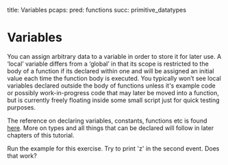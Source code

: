 title: Variables
pcaps:
pred: functions
succ: primitive_datatypes 

Variables
===========

You can assign arbitrary data to a variable in order to store it for later use.
A ‘local’ variable differs from a ‘global’ in that its 
scope is restricted to the body of a function 
if its declared within one and will be assigned an initial 
value each time the function body is executed. 
You typically won’t see local variables declared outside the body of functions 
unless it's example code or possibly work-in-progress code that 
may later be moved into a function, but is currently freely floating inside 
some small script just for quick testing purposes.

The reference on declaring variables, constants, functions etc is found 
[here](https://www.bro.org/sphinx/script-reference/statements.html).
More on types and all things that can be declared will follow in later chapters of this
tutorial.

Run the example for this exercise. Try to print 'z' in the second event. Does that work?

